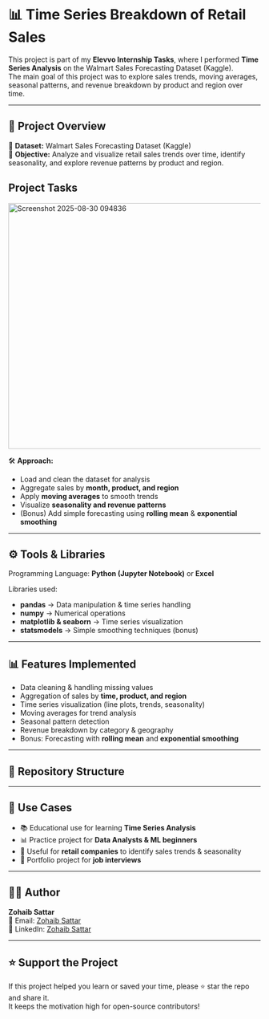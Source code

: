# 📊 Time Series Breakdown of Retail Sales

This project is part of my **Elevvo Internship Tasks**, where I performed **Time Series Analysis** on the Walmart Sales Forecasting Dataset (Kaggle).  
The main goal of this project was to explore sales trends, moving averages, seasonal patterns, and revenue breakdown by product and region over time.

---

## 📌 Project Overview
📂 **Dataset:** Walmart Sales Forecasting Dataset (Kaggle)  
🎯 **Objective:** Analyze and visualize retail sales trends over time, identify seasonality, and explore revenue patterns by product and region. 


## Project Tasks


<img width="649" height="490" alt="Screenshot 2025-08-30 094836" src="https://github.com/user-attachments/assets/c5b9dc64-2403-4064-b5fc-39fad9537829" />




🛠️ **Approach:**  
- Load and clean the dataset for analysis  
- Aggregate sales by **month, product, and region**  
- Apply **moving averages** to smooth trends  
- Visualize **seasonality and revenue patterns**  
- (Bonus) Add simple forecasting using **rolling mean** & **exponential smoothing**  

---

## ⚙️ Tools & Libraries
Programming Language: **Python (Jupyter Notebook)** or **Excel**  

Libraries used:  
- **pandas** → Data manipulation & time series handling  
- **numpy** → Numerical operations  
- **matplotlib & seaborn** → Time series visualization  
- **statsmodels** → Simple smoothing techniques (bonus)  

---

## 📊 Features Implemented
- Data cleaning & handling missing values  
- Aggregation of sales by **time, product, and region**  
- Time series visualization (line plots, trends, seasonality)  
- Moving averages for trend analysis  
- Seasonal pattern detection  
- Revenue breakdown by category & geography  
- Bonus: Forecasting with **rolling mean** and **exponential smoothing**  

---

## 📂 Repository Structure

---

## 🎯 Use Cases
- 📚 Educational use for learning **Time Series Analysis**  
- 📊 Practice project for **Data Analysts & ML beginners**  
- 🛒 Useful for **retail companies** to identify sales trends & seasonality  
- 📁 Portfolio project for **job interviews**  

---

## 👨‍💻 Author
**Zohaib Sattar**  
📧 Email: [Zohaib Sattar](mailto:zabizubi86@gmail.com)  
🔗 LinkedIn: [Zohaib Sattar](https://www.linkedin.com/in/zohaib-sattar-5680ab2a5/)  

---

## ⭐ Support the Project
If this project helped you learn or saved your time, please ⭐ star the repo and share it.  
It keeps the motivation high for open-source contributors!

